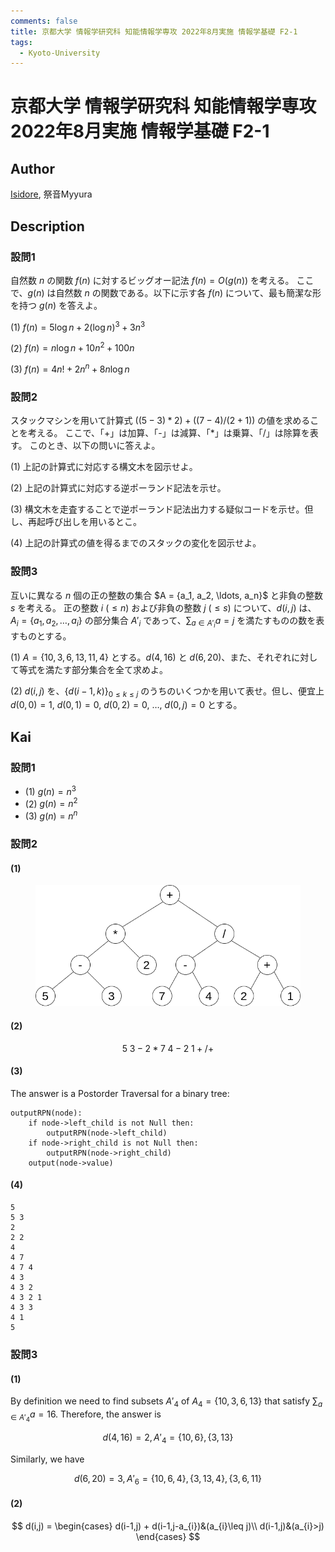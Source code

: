 ```yaml
---
comments: false
title: 京都大学 情報学研究科 知能情報学専攻 2022年8月実施 情報学基礎 F2-1
tags:
  - Kyoto-University
---
```

# 京都大学 情報学研究科 知能情報学専攻 2022年8月実施 情報学基礎 F2-1

## **Author**
[Isidore](https://github.com/heacsing), 祭音Myyura

## **Description**
### 設問1
自然数 $n$ の関数 $f(n)$ に対するビッグオー記法 $f(n)=O(g(n))$ を考える。
ここで、$g(n)$ は自然数 $n$ の関数である。以下に示す各 $f(n)$ について、最も簡潔な形を持つ $g(n)$ を答えよ。

(1) $f(n) = 5 \log n + 2(\log n)^3 + 3n^3$

(2) $f(n) = n\log n + 10n^2 + 100n$

(3) $f(n) = 4n! + 2n^n + 8n \log n$

### 設問2
スタックマシンを用いて計算式 $((5-3)*2) + ((7-4)/(2+1))$ の値を求めることを考える。
ここで、「+」は加算、「-」は減算、「*」は乗算、「/」は除算を表す。
このとき、以下の問いに答えよ。

(1) 上記の計算式に対応する構文木を図示せよ。

(2) 上記の計算式に対応する逆ポーランド記法を示せ。

(3) 構文木を走査することで逆ポーランド記法出力する疑似コードを示せ。但し、再起呼び出しを用いるとこ。

(4) 上記の計算式の値を得るまでのスタックの変化を図示せよ。

### 設問3
互いに異なる $n$ 個の正の整数の集合 $A = \{a_1, a_2, \ldots, a_n}$ と非負の整数 $s$ を考える。
正の整数 $i \ (\leq n)$ および非負の整数 $j \ (\leq s)$ について、$d(i,j)$ は、$A_i = \{a_1, a_2, \ldots, a_i\}$ の部分集合 $A'_i$ であって、$\sum_{a \in A'_i} a = j$ を満たすものの数を表すものとする。

(1) $A = \{10, 3, 6, 13, 11, 4\}$ とする。$d(4,16)$ と $d(6,20)$、また、それぞれに対して等式を満たす部分集合を全て求めよ。

(2) $d(i,j)$ を、$\{d(i-1,k)\}_{0 \leq k \leq j}$ のうちのいくつかを用いて表せ。但し、便宜上 $d(0, 0)=1$, $d(0,1)=0$, $d(0,2)=0$, $\ldots$, $d(0,j)=0$ とする。

## **Kai**
### 設問1

- (1) $g(n) = n^3$
- (2) $g(n) = n^2$
- (3) $g(n) = n^n$

### 設問2
#### (1)

<figure style="text-align:center;">
  <img src="https://raw.githubusercontent.com/Myyura/the_kai_project_assets/main/kakomonn/kyoto_university/informatics/ist_202208_kiso_f2_1_p1.png" width="500" alt=""/>
</figure>

#### (2)

$$
5\;3-2*7\;4-2\;1+/+
$$

#### (3)
The answer is a Postorder Traversal for a binary tree:

```
outputRPN(node):
    if node->left_child is not Null then:
        outputRPN(node->left_child)
    if node->right_child is not Null then:
        outputRPN(node->right_child)
    output(node->value)
```

#### (4)

```
5
5 3
2
2 2
4
4 7
4 7 4
4 3
4 3 2
4 3 2 1
4 3 3
4 1
5
```

### 設問3
#### (1)
By definition we need to find subsets $A'_4$ of $A_4=\{10, 3, 6, 13\}$ that satisfy $\sum_{a \in A'_4} a = 16$.
Therefore, the answer is

$$
d(4,16) = 2, A'_4=\{10, 6\}, \{3, 13\}
$$

Similarly, we have

$$
d(6, 20) = 3, A'_6=\{10, 6, 4\}, \{3, 13, 4\}, \{3, 6, 11\}
$$

#### (2)

$$
d(i,j) =
\begin{cases}
d(i-1,j) + d(i-1,j-a_{i})&(a_{i}\leq j)\\
d(i-1,j)&(a_{i}>j)
\end{cases}
$$
